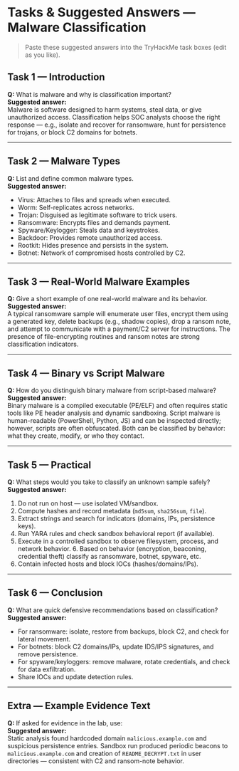 # Tasks & Suggested Answers — Malware Classification

> Paste these suggested answers into the TryHackMe task boxes (edit as you like).

## Task 1 — Introduction
**Q:** What is malware and why is classification important?  
**Suggested answer:**  
Malware is software designed to harm systems, steal data, or give unauthorized access. Classification helps SOC analysts choose the right response — e.g., isolate and recover for ransomware, hunt for persistence for trojans, or block C2 domains for botnets.

---

## Task 2 — Malware Types
**Q:** List and define common malware types.  
**Suggested answer:**  
- Virus: Attaches to files and spreads when executed.  
- Worm: Self-replicates across networks.  
- Trojan: Disguised as legitimate software to trick users.  
- Ransomware: Encrypts files and demands payment.  
- Spyware/Keylogger: Steals data and keystrokes.  
- Backdoor: Provides remote unauthorized access.  
- Rootkit: Hides presence and persists in the system.  
- Botnet: Network of compromised hosts controlled by C2.

---

## Task 3 — Real-World Malware Examples
**Q:** Give a short example of one real-world malware and its behavior.  
**Suggested answer:**  
A typical ransomware sample will enumerate user files, encrypt them using a generated key, delete backups (e.g., shadow copies), drop a ransom note, and attempt to communicate with a payment/C2 server for instructions. The presence of file-encrypting routines and ransom notes are strong classification indicators.

---

## Task 4 — Binary vs Script Malware
**Q:** How do you distinguish binary malware from script-based malware?  
**Suggested answer:**  
Binary malware is a compiled executable (PE/ELF) and often requires static tools like PE header analysis and dynamic sandboxing. Script malware is human-readable (PowerShell, Python, JS) and can be inspected directly; however, scripts are often obfuscated. Both can be classified by behavior: what they create, modify, or who they contact.

---

## Task 5 — Practical
**Q:** What steps would you take to classify an unknown sample safely?  
**Suggested answer:**  
1. Do not run on host — use isolated VM/sandbox.  
2. Compute hashes and record metadata (`md5sum`, `sha256sum`, `file`).  
3. Extract strings and search for indicators (domains, IPs, persistence keys).  
4. Run YARA rules and check sandbox behavioral report (if available).  
5. Execute in a controlled sandbox to observe filesystem, process, and network behavior. 6. Based on behavior (encryption, beaconing, credential theft) classify as ransomware, botnet, spyware, etc.  
7. Contain infected hosts and block IOCs (hashes/domains/IPs).  

---

## Task 6 — Conclusion
**Q:** What are quick defensive recommendations based on classification?  
**Suggested answer:**  
- For ransomware: isolate, restore from backups, block C2, and check for lateral movement.  
- For botnets: block C2 domains/IPs, update IDS/IPS signatures, and remove persistence.  
- For spyware/keyloggers: remove malware, rotate credentials, and check for data exfiltration.  
- Share IOCs and update detection rules.

---

## Extra — Example Evidence Text
**Q:** If asked for evidence in the lab, use:  
**Suggested answer:**  
Static analysis found hardcoded domain `malicious.example.com` and suspicious persistence entries. Sandbox run produced periodic beacons to `malicious.example.com` and creation of `README_DECRYPT.txt` in user directories — consistent with C2 and ransom-note behavior.


